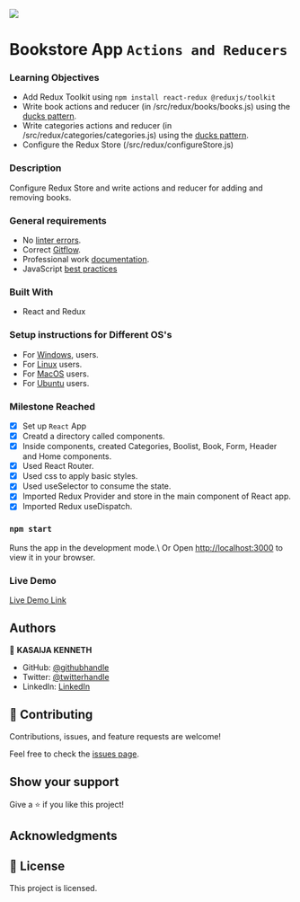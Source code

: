 ![](https://img.shields.io/badge/Microverse-blueviolet)

# Bookstore App `Actions and Reducers`

### Learning Objectives
- Add Redux Toolkit using `npm install react-redux @reduxjs/toolkit`
- Write book actions and reducer (in /src/redux/books/books.js) using the [ducks pattern](https://github.com/erikras/ducks-modular-redux).
- Write categories actions and reducer (in /src/redux/categories/categories.js) using the [ducks pattern](https://github.com/erikras/ducks-modular-redux).
- Configure the Redux Store (/src/redux/configureStore.js)

### Description
Configure Redux Store and write actions and reducer for adding and removing books.

### General requirements
- No [linter errors](https://github.com/microverseinc/linters-config).
- Correct [Gitflow](https://github.com/microverseinc/curriculum-transversal-skills/blob/main/git-github/articles/gitflow.md).
- Professional work [documentation](https://github.com/microverseinc/curriculum-transversal-skills/blob/main/documentation/articles/professional_repo_rules.md).
- JavaScript [best practices](https://github.com/microverseinc/curriculum-html-css/blob/main/articles/javascript_best_practices.md)

### Built With
- React and Redux

### Setup instructions for Different OS's
- For [Windows](https://github.com/microverseinc/curriculum_support_resources/tree/main/react_and_redux/02_react_setup_windows), users.
- For [Linux](https://github.com/microverseinc/curriculum_support_resources/tree/main/react_and_redux/01_react_setup_linux) users.
- For [MacOS](https://github.com/microverseinc/curriculum_support_resources/tree/main/react_and_redux/03_react_setup_MacOS) users.
- For [Ubuntu](https://github.com/microverseinc/curriculum_support_resources/tree/main/react_and_redux/04_react_setup%20on%20wsl) users.

### Milestone Reached
- [x] Set up `React` App
- [x] Creatd a directory called components.
- [x] Inside components, created Categories, Boolist, Book, Form, Header and Home components.
- [x] Used React Router.
- [x] Used css to apply basic styles.
- [x] Used useSelector to consume the state.
- [x] Imported Redux Provider and store in the main component of React app.
- [x] Imported Redux useDispatch.

### `npm start`

Runs the app in the development mode.\ Or
Open [http://localhost:3000](http://localhost:3000) to view it in your browser.

### Live Demo 
[Live Demo Link]()

## Authors

👤 **KASAIJA KENNETH**
- GitHub: [@githubhandle](https://github.com/Kasaija-Kenneth)
- Twitter: [@twitterhandle](https://twitter.com/@kenn_ug)
- LinkedIn: [LinkedIn](https://linkedin.com/in/kenneth-k-310722234)

## 🤝 Contributing

Contributions, issues, and feature requests are welcome!

Feel free to check the [issues page]().

## Show your support

Give a ⭐️ if you like this project!

## Acknowledgments
## 📝 License

This project is []() licensed.
